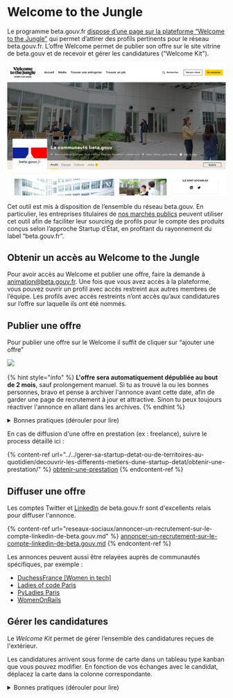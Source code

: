 # Welcome to the Jungle

Le programme beta.gouv.fr [dispose d’une page sur la plateforme “Welcome to the Jungle”](https://www.welcometothejungle.com/fr/companies/communaute-beta-gouv) qui permet d’attirer des profils pertinents pour le réseau beta.gouv.fr. L’offre Welcome permet de publier son offre sur le site vitrine de beta.gouv et de recevoir et gérer les candidatures ("Welcome Kit").

![](<../../.gitbook/assets/image (14).png>)

Cet outil est mis à disposition de l’ensemble du réseau beta.gouv. En particulier, les entreprises titulaires de [nos marchés publics](../../gerer-sa-startup-detat-ou-de-territoires-au-quotidien/decouvrir-les-differents-metiers-dune-startup-detat/obtenir-une-prestation/marches-publics-beta.gouv.fr/) peuvent utiliser cet outil afin de faciliter leur sourcing de profils pour le compte des produits conçus selon l’approche Startup d’État, en profitant du rayonnement du label “beta.gouv.fr”.

## Obtenir un accès au Welcome to the Jungle

Pour avoir accès au Welcome et publier une offre, faire la demande à animation@beta.gouv.fr. Une fois que vous avez accès à la plateforme, vous pouvez ouvrir un profil avec accès restreint aux autres membres de l’équipe. Les profils avec accès restreints n’ont accès qu’aux candidatures sur l’offre sur laquelle ils ont été nommés.

## Publier une offre

Pour publier une offre sur le Welcome il suffit de cliquer sur “ajouter une offre”

![](https://lh6.googleusercontent.com/ZX3WwWHVbXDR8CYLSSs0owHH93HHMCm3qmsIaaGYRd05LKGz\_TAfieFTZ4khgfWTK3oLP1oYrwmz0nbtf8RUsK63tO2of\_dDfgj7MVCoGvxmZehzmEkxoyD6ioO8HHhk24FSz59WabPDmtldDg)

{% hint style="info" %}
**L'offre sera automatiquement dépubliée au bout de 2 mois**, sauf prolongement manuel.  Si tu as trouvé la ou les bonnes personnes, bravo et pense à archiver l'annonce avant cette date, afin de garder une page de recrutement à jour et attractive. Sinon tu peux toujours réactiver l'annonce en allant dans les archives.
{% endhint %}

<details>

<summary>Bonnes pratiques (dérouler pour lire)</summary>

_**Indiquer le nom de sa Startup d'État dans le titre de l'offre**_\
_****_Afin de faciliter la recherche d'une offre

_**Indiquer le nom de l'entreprise titulaire en cas d'offre de mission "freelance"**_\
_****_En concertation avec l'entreprise titulaire du marché public utilisé par votre Startup d'État, indiquez le nom de l'entreprise titulaire et détailler le process de contractualisation que devra suivre la personne qui sera éventuellement retenue.

_**Localisation** _ \
__Pour le bureau, indiquer là où l’équipe se réunit le plus fréquemment. Si c’est le cas, indiquer que le télétravail total est possible.

_**Lettre de motivation**_ \
_****_Indiquer dans “process de recrutement” : “Ecrivez-nous un paragraphe sur votre motivation (5 - 10 lignes) et téléchargez-le dans “lettre de motivation””. En effet, moins le candidat devra vous élaborer de long document, plus il sera prêt à candidater.

_**Tu/Vous**_ \
_****_A vous de choisir entre le tutoiement et le vouvoiement, assurez-vous simplement que toute l’offre est cohérente.

_**Candidatures spontanées**_\
_****_Le site vitrine du Welcome to the jungle permet les candidatures spontanées, n’hésitez pas à consulter le vivier. Pour ce faire se rendre dans la rubrique “candidature spontanée”.

_**Diffusion**  **sur le site Welcome de beta.gouv.fr** _ \
__Assurez-vous que la case Welcome est bien cochée pour que votre offre soit diffusée.

![](https://lh3.googleusercontent.com/s8LOLLhIXQnW9vAOFoSXOFqRdCKJ0LBgV55D7zK1db1eG-Qbdt6Jx1Nubbdrn7OXV6k4TLTEXVfKMH63nJqpLSZn5mhTbTuucnt-VsNxqz89zAJe-tZKyH8zn09nVDnV3U6tOeH\_rLHxe9SB4Q)

</details>

En cas de diffusion d'une offre en prestation (ex : freelance), suivre le process détaillé ici :&#x20;

{% content-ref url="../../gerer-sa-startup-detat-ou-de-territoires-au-quotidien/decouvrir-les-differents-metiers-dune-startup-detat/obtenir-une-prestation/" %}
[obtenir-une-prestation](../../gerer-sa-startup-detat-ou-de-territoires-au-quotidien/decouvrir-les-differents-metiers-dune-startup-detat/obtenir-une-prestation/)
{% endcontent-ref %}

## Diffuser une offre

Les comptes Twitter et [LinkedIn](reseaux-sociaux/annoncer-un-recrutement-sur-le-compte-linkedin-de-beta.gouv.md) de beta.gouv.fr sont d'excellents relais pour diffuser l'annonce.

{% content-ref url="reseaux-sociaux/annoncer-un-recrutement-sur-le-compte-linkedin-de-beta.gouv.md" %}
[annoncer-un-recrutement-sur-le-compte-linkedin-de-beta.gouv.md](reseaux-sociaux/annoncer-un-recrutement-sur-le-compte-linkedin-de-beta.gouv.md)
{% endcontent-ref %}

Les annonces peuvent aussi être relayées auprès de communautés spécifiques, par exemple :&#x20;

* [DuchessFrance \[Women in tech\]](https://www.duchess-france.org/contact/)
* [Ladies of code Paris](https://www.meetup.com/fr-FR/Ladies-of-Code-Paris/)
* [PyLadies Paris](https://www.meetup.com/fr-FR/pyladiesparis/)
* [WomenOnRails](welcome-to-the-jungle.md#aider-les-autres-a-recruter)

## Gérer les candidatures

Le _Welcome Kit_ permet de gérer l’ensemble des candidatures reçues de l'extérieur.&#x20;

Les candidatures arrivent sous forme de carte dans un tableau type kanban que vous pouvez modifier. En fonction de vos échanges avec le candidat, déplacez la carte dans la colonne correspondante.

<details>

<summary>Bonnes pratiques (dérouler pour lire)</summary>

_**Répondre à tous les candidats**_\
_****_Vous devez répondre à tous les candidats : \
\- pour indiquer que vous avez bien reçu la candidature (sous 48h, si possible) \
\- pour indiquer votre décision même si celle-ci est négative

_**Donner une visibilité aux candidats**_\
_****_Ne bloquez pas les candidats et indiquer dès le départ à quelle date vous rendrez votre décision et le processus de recrutement prévu

_**En cas de diffusion d’une offre en prestation liée aux marchés beta.gouv bien associer le titulaire du marché tout au long du process**_\
****La plateforme Welcome to the Jungle est un outil supplémentaire qui permet d’augmenter les chances de mobiliser les meilleurs profils en prestations, via les marchés publics du réseau beta.gouv.fr.

_**Rappeler les valeurs de beta**_\
_****_Rappeler lors des échanges, l’importance des valeurs de beta et de notre culture de travail. S’assurer que le candidat les a lues et s'y reconnait.\
\
_**Aller voir les candidatures spontanées**_\
_****_Le site vitrine du welcom to the jungle permet les candidatures spontanées, n’hésitez pas à regarder si des profils peuvent vous intéresser. Pour ce faire se rendre dans l’offre “candidature spontanée”.

_**Mettre à jour le Welcome Kit**_\
_****_Mettre à jour la carte des candidats tout au long du process de sélection.\
\
_**Faire attention aux biais**_\
_****_Nous sommes tous biaisés, ce [petit guide](https://app.gitbook.com/o/-LrIsEqqjEjdRXwfHPAD/s/-M4-Pru\_Xyamh27tzw85/\~/changes/QZ4g2C5jXpmV9zUJH5O1/gerer-sa-startup-detat-ou-de-territoires-au-quotidien/decouvrir-les-differents-metiers-dune-startup-detat/recrutement/conseils-pour-le-recrutement/faire-attention-aux-biais) pour éviter de l'être moins.\
\
_**Rester respectueux dans ses commentaires**_\
_****_Les commentaires que vous laisseraient sur la fiche d'un candidat seront accessibles à toute la communauté, rester donc professionnel et respectueux. Par ailleurs, la loi condamne tout propos discriminant ou haineux. Enfin, un candidat peut vous demander d'avoir accès aux informations que vous avez sur lui dont les commentaires.

</details>

